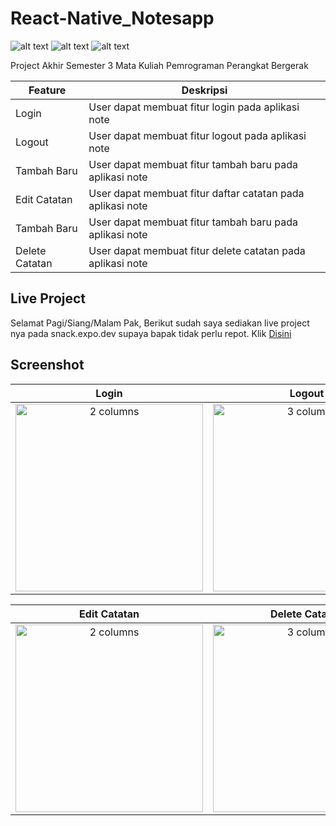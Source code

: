 # React-Native_Notesapp
![alt text](https://img.shields.io/badge/React_Native-20232A?style=for-the-badge&logo=react&logoColor=61DAFB)
![alt text](https://img.shields.io/badge/JavaScript-323330?style=for-the-badge&logo=javascript&logoColor=F7DF1E)
![alt text](https://img.shields.io/badge/Expo-1B1F23?style=for-the-badge&logo=expo&logoColor=white)


Project Akhir Semester 3 Mata Kuliah Pemrograman Perangkat Bergerak

| Feature | Deskripsi |
| --- | --- |
| Login | User dapat membuat fitur login pada aplikasi note |
| Logout | User dapat membuat fitur logout pada aplikasi note |
| Tambah Baru | User dapat membuat fitur tambah baru pada aplikasi note |
| Edit Catatan | User dapat membuat fitur daftar catatan pada aplikasi note |
| Tambah Baru | User dapat membuat fitur tambah baru pada aplikasi note |
| Delete Catatan | User dapat membuat fitur delete catatan pada aplikasi note |

## Live Project

  Selamat Pagi/Siang/Malam Pak, Berikut sudah saya sediakan live project nya pada snack.expo.dev supaya bapak tidak perlu repot. Klik [Disini](https://snack.expo.dev/@baguswijaksono/note-app-ppb)

## Screenshot 

| Login | Logout | Tambah Baru |
|:---------------:|:----------------:|:------------------:|
| <img width="300" alt="2 columns" src="https://user-images.githubusercontent.com/106671990/205037718-970d6309-c0f8-47cd-a935-0588893c30cc.png"> | <img width="300" alt="3 columns" src="https://user-images.githubusercontent.com/106671990/205037786-0c1f97a9-40e5-4e1d-a97f-0e54e72b54a2.png"> | <img width="300" alt="4 columns" src="https://user-images.githubusercontent.com/106671990/205037845-4efd8b06-f430-45b9-9703-bc491be26472.png"> |



| Edit Catatan | Delete Catatan | Screenshot 3 |
|:---------------:|:----------------:|:------------------:|
| <img width="300" alt="2 columns" src="https://user-images.githubusercontent.com/106671990/205037718-970d6309-c0f8-47cd-a935-0588893c30cc.png"> | <img width="300" alt="3 columns" src="https://user-images.githubusercontent.com/106671990/205037786-0c1f97a9-40e5-4e1d-a97f-0e54e72b54a2.png"> | <img width="300" alt="4 columns" src="https://user-images.githubusercontent.com/106671990/205037845-4efd8b06-f430-45b9-9703-bc491be26472.png"> |


